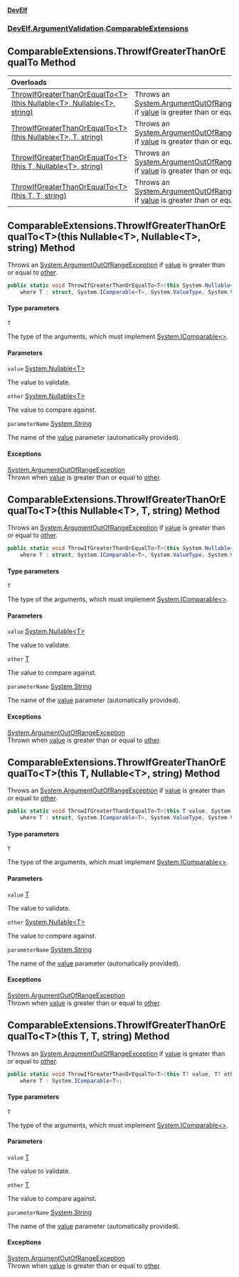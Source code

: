 #### [DevElf](README.md 'README')
### [DevElf\.ArgumentValidation](DevElf.ArgumentValidation.md 'DevElf\.ArgumentValidation').[ComparableExtensions](ComparableExtensions.md 'DevElf\.ArgumentValidation\.ComparableExtensions')

## ComparableExtensions\.ThrowIfGreaterThanOrEqualTo Method

| Overloads | |
| :--- | :--- |
| [ThrowIfGreaterThanOrEqualTo&lt;T&gt;\(this Nullable&lt;T&gt;, Nullable&lt;T&gt;, string\)](ComparableExtensions.ThrowIfGreaterThanOrEqualTo.md#DevElf.ArgumentValidation.ComparableExtensions.ThrowIfGreaterThanOrEqualTo_T_(thisSystem.Nullable_T_,System.Nullable_T_,string) 'DevElf\.ArgumentValidation\.ComparableExtensions\.ThrowIfGreaterThanOrEqualTo\<T\>\(this System\.Nullable\<T\>, System\.Nullable\<T\>, string\)') | Throws an [System\.ArgumentOutOfRangeException](https://learn.microsoft.com/en-us/dotnet/api/system.argumentoutofrangeexception 'System\.ArgumentOutOfRangeException') if [value](ComparableExtensions.md#DevElf.ArgumentValidation.ComparableExtensions.ThrowIfGreaterThanOrEqualTo_T_(thisSystem.Nullable_T_,System.Nullable_T_,string).value 'DevElf\.ArgumentValidation\.ComparableExtensions\.ThrowIfGreaterThanOrEqualTo\<T\>\(this System\.Nullable\<T\>, System\.Nullable\<T\>, string\)\.value') is greater than or equal to [other](ComparableExtensions.md#DevElf.ArgumentValidation.ComparableExtensions.ThrowIfGreaterThanOrEqualTo_T_(thisSystem.Nullable_T_,System.Nullable_T_,string).other 'DevElf\.ArgumentValidation\.ComparableExtensions\.ThrowIfGreaterThanOrEqualTo\<T\>\(this System\.Nullable\<T\>, System\.Nullable\<T\>, string\)\.other')\. |
| [ThrowIfGreaterThanOrEqualTo&lt;T&gt;\(this Nullable&lt;T&gt;, T, string\)](ComparableExtensions.ThrowIfGreaterThanOrEqualTo.md#DevElf.ArgumentValidation.ComparableExtensions.ThrowIfGreaterThanOrEqualTo_T_(thisSystem.Nullable_T_,T,string) 'DevElf\.ArgumentValidation\.ComparableExtensions\.ThrowIfGreaterThanOrEqualTo\<T\>\(this System\.Nullable\<T\>, T, string\)') | Throws an [System\.ArgumentOutOfRangeException](https://learn.microsoft.com/en-us/dotnet/api/system.argumentoutofrangeexception 'System\.ArgumentOutOfRangeException') if [value](ComparableExtensions.md#DevElf.ArgumentValidation.ComparableExtensions.ThrowIfGreaterThanOrEqualTo_T_(thisSystem.Nullable_T_,T,string).value 'DevElf\.ArgumentValidation\.ComparableExtensions\.ThrowIfGreaterThanOrEqualTo\<T\>\(this System\.Nullable\<T\>, T, string\)\.value') is greater than or equal to [other](ComparableExtensions.md#DevElf.ArgumentValidation.ComparableExtensions.ThrowIfGreaterThanOrEqualTo_T_(thisSystem.Nullable_T_,T,string).other 'DevElf\.ArgumentValidation\.ComparableExtensions\.ThrowIfGreaterThanOrEqualTo\<T\>\(this System\.Nullable\<T\>, T, string\)\.other')\. |
| [ThrowIfGreaterThanOrEqualTo&lt;T&gt;\(this T, Nullable&lt;T&gt;, string\)](ComparableExtensions.ThrowIfGreaterThanOrEqualTo.md#DevElf.ArgumentValidation.ComparableExtensions.ThrowIfGreaterThanOrEqualTo_T_(thisT,System.Nullable_T_,string) 'DevElf\.ArgumentValidation\.ComparableExtensions\.ThrowIfGreaterThanOrEqualTo\<T\>\(this T, System\.Nullable\<T\>, string\)') | Throws an [System\.ArgumentOutOfRangeException](https://learn.microsoft.com/en-us/dotnet/api/system.argumentoutofrangeexception 'System\.ArgumentOutOfRangeException') if [value](ComparableExtensions.md#DevElf.ArgumentValidation.ComparableExtensions.ThrowIfGreaterThanOrEqualTo_T_(thisT,System.Nullable_T_,string).value 'DevElf\.ArgumentValidation\.ComparableExtensions\.ThrowIfGreaterThanOrEqualTo\<T\>\(this T, System\.Nullable\<T\>, string\)\.value') is greater than or equal to [other](ComparableExtensions.md#DevElf.ArgumentValidation.ComparableExtensions.ThrowIfGreaterThanOrEqualTo_T_(thisT,System.Nullable_T_,string).other 'DevElf\.ArgumentValidation\.ComparableExtensions\.ThrowIfGreaterThanOrEqualTo\<T\>\(this T, System\.Nullable\<T\>, string\)\.other')\. |
| [ThrowIfGreaterThanOrEqualTo&lt;T&gt;\(this T, T, string\)](ComparableExtensions.ThrowIfGreaterThanOrEqualTo.md#DevElf.ArgumentValidation.ComparableExtensions.ThrowIfGreaterThanOrEqualTo_T_(thisT,T,string) 'DevElf\.ArgumentValidation\.ComparableExtensions\.ThrowIfGreaterThanOrEqualTo\<T\>\(this T, T, string\)') | Throws an [System\.ArgumentOutOfRangeException](https://learn.microsoft.com/en-us/dotnet/api/system.argumentoutofrangeexception 'System\.ArgumentOutOfRangeException') if [value](ComparableExtensions.md#DevElf.ArgumentValidation.ComparableExtensions.ThrowIfGreaterThanOrEqualTo_T_(thisT,T,string).value 'DevElf\.ArgumentValidation\.ComparableExtensions\.ThrowIfGreaterThanOrEqualTo\<T\>\(this T, T, string\)\.value') is greater than or equal to [other](ComparableExtensions.md#DevElf.ArgumentValidation.ComparableExtensions.ThrowIfGreaterThanOrEqualTo_T_(thisT,T,string).other 'DevElf\.ArgumentValidation\.ComparableExtensions\.ThrowIfGreaterThanOrEqualTo\<T\>\(this T, T, string\)\.other')\. |

<a name='DevElf.ArgumentValidation.ComparableExtensions.ThrowIfGreaterThanOrEqualTo_T_(thisSystem.Nullable_T_,System.Nullable_T_,string)'></a>

## ComparableExtensions\.ThrowIfGreaterThanOrEqualTo\<T\>\(this Nullable\<T\>, Nullable\<T\>, string\) Method

Throws an [System\.ArgumentOutOfRangeException](https://learn.microsoft.com/en-us/dotnet/api/system.argumentoutofrangeexception 'System\.ArgumentOutOfRangeException') if [value](ComparableExtensions.md#DevElf.ArgumentValidation.ComparableExtensions.ThrowIfGreaterThanOrEqualTo_T_(thisSystem.Nullable_T_,System.Nullable_T_,string).value 'DevElf\.ArgumentValidation\.ComparableExtensions\.ThrowIfGreaterThanOrEqualTo\<T\>\(this System\.Nullable\<T\>, System\.Nullable\<T\>, string\)\.value') is greater than or equal to [other](ComparableExtensions.md#DevElf.ArgumentValidation.ComparableExtensions.ThrowIfGreaterThanOrEqualTo_T_(thisSystem.Nullable_T_,System.Nullable_T_,string).other 'DevElf\.ArgumentValidation\.ComparableExtensions\.ThrowIfGreaterThanOrEqualTo\<T\>\(this System\.Nullable\<T\>, System\.Nullable\<T\>, string\)\.other')\.

```csharp
public static void ThrowIfGreaterThanOrEqualTo<T>(this System.Nullable<T> value, System.Nullable<T> other, string parameterName=null)
    where T : struct, System.IComparable<T>, System.ValueType, System.ValueType;
```
#### Type parameters

<a name='DevElf.ArgumentValidation.ComparableExtensions.ThrowIfGreaterThanOrEqualTo_T_(thisSystem.Nullable_T_,System.Nullable_T_,string).T'></a>

`T`

The type of the arguments, which must implement [System\.IComparable&lt;&gt;](https://learn.microsoft.com/en-us/dotnet/api/system.icomparable-1 'System\.IComparable\`1')\.
#### Parameters

<a name='DevElf.ArgumentValidation.ComparableExtensions.ThrowIfGreaterThanOrEqualTo_T_(thisSystem.Nullable_T_,System.Nullable_T_,string).value'></a>

`value` [System\.Nullable&lt;](https://learn.microsoft.com/en-us/dotnet/api/system.nullable-1 'System\.Nullable\`1')[T](ComparableExtensions.md#DevElf.ArgumentValidation.ComparableExtensions.ThrowIfGreaterThanOrEqualTo_T_(thisSystem.Nullable_T_,System.Nullable_T_,string).T 'DevElf\.ArgumentValidation\.ComparableExtensions\.ThrowIfGreaterThanOrEqualTo\<T\>\(this System\.Nullable\<T\>, System\.Nullable\<T\>, string\)\.T')[&gt;](https://learn.microsoft.com/en-us/dotnet/api/system.nullable-1 'System\.Nullable\`1')

The value to validate\.

<a name='DevElf.ArgumentValidation.ComparableExtensions.ThrowIfGreaterThanOrEqualTo_T_(thisSystem.Nullable_T_,System.Nullable_T_,string).other'></a>

`other` [System\.Nullable&lt;](https://learn.microsoft.com/en-us/dotnet/api/system.nullable-1 'System\.Nullable\`1')[T](ComparableExtensions.md#DevElf.ArgumentValidation.ComparableExtensions.ThrowIfGreaterThanOrEqualTo_T_(thisSystem.Nullable_T_,System.Nullable_T_,string).T 'DevElf\.ArgumentValidation\.ComparableExtensions\.ThrowIfGreaterThanOrEqualTo\<T\>\(this System\.Nullable\<T\>, System\.Nullable\<T\>, string\)\.T')[&gt;](https://learn.microsoft.com/en-us/dotnet/api/system.nullable-1 'System\.Nullable\`1')

The value to compare against\.

<a name='DevElf.ArgumentValidation.ComparableExtensions.ThrowIfGreaterThanOrEqualTo_T_(thisSystem.Nullable_T_,System.Nullable_T_,string).parameterName'></a>

`parameterName` [System\.String](https://learn.microsoft.com/en-us/dotnet/api/system.string 'System\.String')

The name of the [value](ComparableExtensions.md#DevElf.ArgumentValidation.ComparableExtensions.ThrowIfGreaterThanOrEqualTo_T_(thisSystem.Nullable_T_,System.Nullable_T_,string).value 'DevElf\.ArgumentValidation\.ComparableExtensions\.ThrowIfGreaterThanOrEqualTo\<T\>\(this System\.Nullable\<T\>, System\.Nullable\<T\>, string\)\.value') parameter \(automatically provided\)\.

#### Exceptions

[System\.ArgumentOutOfRangeException](https://learn.microsoft.com/en-us/dotnet/api/system.argumentoutofrangeexception 'System\.ArgumentOutOfRangeException')  
Thrown when [value](ComparableExtensions.md#DevElf.ArgumentValidation.ComparableExtensions.ThrowIfGreaterThanOrEqualTo_T_(thisSystem.Nullable_T_,System.Nullable_T_,string).value 'DevElf\.ArgumentValidation\.ComparableExtensions\.ThrowIfGreaterThanOrEqualTo\<T\>\(this System\.Nullable\<T\>, System\.Nullable\<T\>, string\)\.value') is greater than or equal to [other](ComparableExtensions.md#DevElf.ArgumentValidation.ComparableExtensions.ThrowIfGreaterThanOrEqualTo_T_(thisSystem.Nullable_T_,System.Nullable_T_,string).other 'DevElf\.ArgumentValidation\.ComparableExtensions\.ThrowIfGreaterThanOrEqualTo\<T\>\(this System\.Nullable\<T\>, System\.Nullable\<T\>, string\)\.other')\.

<a name='DevElf.ArgumentValidation.ComparableExtensions.ThrowIfGreaterThanOrEqualTo_T_(thisSystem.Nullable_T_,T,string)'></a>

## ComparableExtensions\.ThrowIfGreaterThanOrEqualTo\<T\>\(this Nullable\<T\>, T, string\) Method

Throws an [System\.ArgumentOutOfRangeException](https://learn.microsoft.com/en-us/dotnet/api/system.argumentoutofrangeexception 'System\.ArgumentOutOfRangeException') if [value](ComparableExtensions.md#DevElf.ArgumentValidation.ComparableExtensions.ThrowIfGreaterThanOrEqualTo_T_(thisSystem.Nullable_T_,T,string).value 'DevElf\.ArgumentValidation\.ComparableExtensions\.ThrowIfGreaterThanOrEqualTo\<T\>\(this System\.Nullable\<T\>, T, string\)\.value') is greater than or equal to [other](ComparableExtensions.md#DevElf.ArgumentValidation.ComparableExtensions.ThrowIfGreaterThanOrEqualTo_T_(thisSystem.Nullable_T_,T,string).other 'DevElf\.ArgumentValidation\.ComparableExtensions\.ThrowIfGreaterThanOrEqualTo\<T\>\(this System\.Nullable\<T\>, T, string\)\.other')\.

```csharp
public static void ThrowIfGreaterThanOrEqualTo<T>(this System.Nullable<T> value, T other, string parameterName=null)
    where T : struct, System.IComparable<T>, System.ValueType, System.ValueType;
```
#### Type parameters

<a name='DevElf.ArgumentValidation.ComparableExtensions.ThrowIfGreaterThanOrEqualTo_T_(thisSystem.Nullable_T_,T,string).T'></a>

`T`

The type of the arguments, which must implement [System\.IComparable&lt;&gt;](https://learn.microsoft.com/en-us/dotnet/api/system.icomparable-1 'System\.IComparable\`1')\.
#### Parameters

<a name='DevElf.ArgumentValidation.ComparableExtensions.ThrowIfGreaterThanOrEqualTo_T_(thisSystem.Nullable_T_,T,string).value'></a>

`value` [System\.Nullable&lt;](https://learn.microsoft.com/en-us/dotnet/api/system.nullable-1 'System\.Nullable\`1')[T](ComparableExtensions.md#DevElf.ArgumentValidation.ComparableExtensions.ThrowIfGreaterThanOrEqualTo_T_(thisSystem.Nullable_T_,T,string).T 'DevElf\.ArgumentValidation\.ComparableExtensions\.ThrowIfGreaterThanOrEqualTo\<T\>\(this System\.Nullable\<T\>, T, string\)\.T')[&gt;](https://learn.microsoft.com/en-us/dotnet/api/system.nullable-1 'System\.Nullable\`1')

The value to validate\.

<a name='DevElf.ArgumentValidation.ComparableExtensions.ThrowIfGreaterThanOrEqualTo_T_(thisSystem.Nullable_T_,T,string).other'></a>

`other` [T](ComparableExtensions.md#DevElf.ArgumentValidation.ComparableExtensions.ThrowIfGreaterThanOrEqualTo_T_(thisSystem.Nullable_T_,T,string).T 'DevElf\.ArgumentValidation\.ComparableExtensions\.ThrowIfGreaterThanOrEqualTo\<T\>\(this System\.Nullable\<T\>, T, string\)\.T')

The value to compare against\.

<a name='DevElf.ArgumentValidation.ComparableExtensions.ThrowIfGreaterThanOrEqualTo_T_(thisSystem.Nullable_T_,T,string).parameterName'></a>

`parameterName` [System\.String](https://learn.microsoft.com/en-us/dotnet/api/system.string 'System\.String')

The name of the [value](ComparableExtensions.md#DevElf.ArgumentValidation.ComparableExtensions.ThrowIfGreaterThanOrEqualTo_T_(thisSystem.Nullable_T_,T,string).value 'DevElf\.ArgumentValidation\.ComparableExtensions\.ThrowIfGreaterThanOrEqualTo\<T\>\(this System\.Nullable\<T\>, T, string\)\.value') parameter \(automatically provided\)\.

#### Exceptions

[System\.ArgumentOutOfRangeException](https://learn.microsoft.com/en-us/dotnet/api/system.argumentoutofrangeexception 'System\.ArgumentOutOfRangeException')  
Thrown when [value](ComparableExtensions.md#DevElf.ArgumentValidation.ComparableExtensions.ThrowIfGreaterThanOrEqualTo_T_(thisSystem.Nullable_T_,T,string).value 'DevElf\.ArgumentValidation\.ComparableExtensions\.ThrowIfGreaterThanOrEqualTo\<T\>\(this System\.Nullable\<T\>, T, string\)\.value') is greater than or equal to [other](ComparableExtensions.md#DevElf.ArgumentValidation.ComparableExtensions.ThrowIfGreaterThanOrEqualTo_T_(thisSystem.Nullable_T_,T,string).other 'DevElf\.ArgumentValidation\.ComparableExtensions\.ThrowIfGreaterThanOrEqualTo\<T\>\(this System\.Nullable\<T\>, T, string\)\.other')\.

<a name='DevElf.ArgumentValidation.ComparableExtensions.ThrowIfGreaterThanOrEqualTo_T_(thisT,System.Nullable_T_,string)'></a>

## ComparableExtensions\.ThrowIfGreaterThanOrEqualTo\<T\>\(this T, Nullable\<T\>, string\) Method

Throws an [System\.ArgumentOutOfRangeException](https://learn.microsoft.com/en-us/dotnet/api/system.argumentoutofrangeexception 'System\.ArgumentOutOfRangeException') if [value](ComparableExtensions.md#DevElf.ArgumentValidation.ComparableExtensions.ThrowIfGreaterThanOrEqualTo_T_(thisT,System.Nullable_T_,string).value 'DevElf\.ArgumentValidation\.ComparableExtensions\.ThrowIfGreaterThanOrEqualTo\<T\>\(this T, System\.Nullable\<T\>, string\)\.value') is greater than or equal to [other](ComparableExtensions.md#DevElf.ArgumentValidation.ComparableExtensions.ThrowIfGreaterThanOrEqualTo_T_(thisT,System.Nullable_T_,string).other 'DevElf\.ArgumentValidation\.ComparableExtensions\.ThrowIfGreaterThanOrEqualTo\<T\>\(this T, System\.Nullable\<T\>, string\)\.other')\.

```csharp
public static void ThrowIfGreaterThanOrEqualTo<T>(this T value, System.Nullable<T> other, string parameterName=null)
    where T : struct, System.IComparable<T>, System.ValueType, System.ValueType;
```
#### Type parameters

<a name='DevElf.ArgumentValidation.ComparableExtensions.ThrowIfGreaterThanOrEqualTo_T_(thisT,System.Nullable_T_,string).T'></a>

`T`

The type of the arguments, which must implement [System\.IComparable&lt;&gt;](https://learn.microsoft.com/en-us/dotnet/api/system.icomparable-1 'System\.IComparable\`1')\.
#### Parameters

<a name='DevElf.ArgumentValidation.ComparableExtensions.ThrowIfGreaterThanOrEqualTo_T_(thisT,System.Nullable_T_,string).value'></a>

`value` [T](ComparableExtensions.md#DevElf.ArgumentValidation.ComparableExtensions.ThrowIfGreaterThanOrEqualTo_T_(thisT,System.Nullable_T_,string).T 'DevElf\.ArgumentValidation\.ComparableExtensions\.ThrowIfGreaterThanOrEqualTo\<T\>\(this T, System\.Nullable\<T\>, string\)\.T')

The value to validate\.

<a name='DevElf.ArgumentValidation.ComparableExtensions.ThrowIfGreaterThanOrEqualTo_T_(thisT,System.Nullable_T_,string).other'></a>

`other` [System\.Nullable&lt;](https://learn.microsoft.com/en-us/dotnet/api/system.nullable-1 'System\.Nullable\`1')[T](ComparableExtensions.md#DevElf.ArgumentValidation.ComparableExtensions.ThrowIfGreaterThanOrEqualTo_T_(thisT,System.Nullable_T_,string).T 'DevElf\.ArgumentValidation\.ComparableExtensions\.ThrowIfGreaterThanOrEqualTo\<T\>\(this T, System\.Nullable\<T\>, string\)\.T')[&gt;](https://learn.microsoft.com/en-us/dotnet/api/system.nullable-1 'System\.Nullable\`1')

The value to compare against\.

<a name='DevElf.ArgumentValidation.ComparableExtensions.ThrowIfGreaterThanOrEqualTo_T_(thisT,System.Nullable_T_,string).parameterName'></a>

`parameterName` [System\.String](https://learn.microsoft.com/en-us/dotnet/api/system.string 'System\.String')

The name of the [value](ComparableExtensions.md#DevElf.ArgumentValidation.ComparableExtensions.ThrowIfGreaterThanOrEqualTo_T_(thisT,System.Nullable_T_,string).value 'DevElf\.ArgumentValidation\.ComparableExtensions\.ThrowIfGreaterThanOrEqualTo\<T\>\(this T, System\.Nullable\<T\>, string\)\.value') parameter \(automatically provided\)\.

#### Exceptions

[System\.ArgumentOutOfRangeException](https://learn.microsoft.com/en-us/dotnet/api/system.argumentoutofrangeexception 'System\.ArgumentOutOfRangeException')  
Thrown when [value](ComparableExtensions.md#DevElf.ArgumentValidation.ComparableExtensions.ThrowIfGreaterThanOrEqualTo_T_(thisT,System.Nullable_T_,string).value 'DevElf\.ArgumentValidation\.ComparableExtensions\.ThrowIfGreaterThanOrEqualTo\<T\>\(this T, System\.Nullable\<T\>, string\)\.value') is greater than or equal to [other](ComparableExtensions.md#DevElf.ArgumentValidation.ComparableExtensions.ThrowIfGreaterThanOrEqualTo_T_(thisT,System.Nullable_T_,string).other 'DevElf\.ArgumentValidation\.ComparableExtensions\.ThrowIfGreaterThanOrEqualTo\<T\>\(this T, System\.Nullable\<T\>, string\)\.other')\.

<a name='DevElf.ArgumentValidation.ComparableExtensions.ThrowIfGreaterThanOrEqualTo_T_(thisT,T,string)'></a>

## ComparableExtensions\.ThrowIfGreaterThanOrEqualTo\<T\>\(this T, T, string\) Method

Throws an [System\.ArgumentOutOfRangeException](https://learn.microsoft.com/en-us/dotnet/api/system.argumentoutofrangeexception 'System\.ArgumentOutOfRangeException') if [value](ComparableExtensions.md#DevElf.ArgumentValidation.ComparableExtensions.ThrowIfGreaterThanOrEqualTo_T_(thisT,T,string).value 'DevElf\.ArgumentValidation\.ComparableExtensions\.ThrowIfGreaterThanOrEqualTo\<T\>\(this T, T, string\)\.value') is greater than or equal to [other](ComparableExtensions.md#DevElf.ArgumentValidation.ComparableExtensions.ThrowIfGreaterThanOrEqualTo_T_(thisT,T,string).other 'DevElf\.ArgumentValidation\.ComparableExtensions\.ThrowIfGreaterThanOrEqualTo\<T\>\(this T, T, string\)\.other')\.

```csharp
public static void ThrowIfGreaterThanOrEqualTo<T>(this T? value, T? other, string parameterName=null)
    where T : System.IComparable<T>;
```
#### Type parameters

<a name='DevElf.ArgumentValidation.ComparableExtensions.ThrowIfGreaterThanOrEqualTo_T_(thisT,T,string).T'></a>

`T`

The type of the arguments, which must implement [System\.IComparable&lt;&gt;](https://learn.microsoft.com/en-us/dotnet/api/system.icomparable-1 'System\.IComparable\`1')\.
#### Parameters

<a name='DevElf.ArgumentValidation.ComparableExtensions.ThrowIfGreaterThanOrEqualTo_T_(thisT,T,string).value'></a>

`value` [T](ComparableExtensions.md#DevElf.ArgumentValidation.ComparableExtensions.ThrowIfGreaterThanOrEqualTo_T_(thisT,T,string).T 'DevElf\.ArgumentValidation\.ComparableExtensions\.ThrowIfGreaterThanOrEqualTo\<T\>\(this T, T, string\)\.T')

The value to validate\.

<a name='DevElf.ArgumentValidation.ComparableExtensions.ThrowIfGreaterThanOrEqualTo_T_(thisT,T,string).other'></a>

`other` [T](ComparableExtensions.md#DevElf.ArgumentValidation.ComparableExtensions.ThrowIfGreaterThanOrEqualTo_T_(thisT,T,string).T 'DevElf\.ArgumentValidation\.ComparableExtensions\.ThrowIfGreaterThanOrEqualTo\<T\>\(this T, T, string\)\.T')

The value to compare against\.

<a name='DevElf.ArgumentValidation.ComparableExtensions.ThrowIfGreaterThanOrEqualTo_T_(thisT,T,string).parameterName'></a>

`parameterName` [System\.String](https://learn.microsoft.com/en-us/dotnet/api/system.string 'System\.String')

The name of the [value](ComparableExtensions.md#DevElf.ArgumentValidation.ComparableExtensions.ThrowIfGreaterThanOrEqualTo_T_(thisT,T,string).value 'DevElf\.ArgumentValidation\.ComparableExtensions\.ThrowIfGreaterThanOrEqualTo\<T\>\(this T, T, string\)\.value') parameter \(automatically provided\)\.

#### Exceptions

[System\.ArgumentOutOfRangeException](https://learn.microsoft.com/en-us/dotnet/api/system.argumentoutofrangeexception 'System\.ArgumentOutOfRangeException')  
Thrown when [value](ComparableExtensions.md#DevElf.ArgumentValidation.ComparableExtensions.ThrowIfGreaterThanOrEqualTo_T_(thisT,T,string).value 'DevElf\.ArgumentValidation\.ComparableExtensions\.ThrowIfGreaterThanOrEqualTo\<T\>\(this T, T, string\)\.value') is greater than or equal to [other](ComparableExtensions.md#DevElf.ArgumentValidation.ComparableExtensions.ThrowIfGreaterThanOrEqualTo_T_(thisT,T,string).other 'DevElf\.ArgumentValidation\.ComparableExtensions\.ThrowIfGreaterThanOrEqualTo\<T\>\(this T, T, string\)\.other')\.